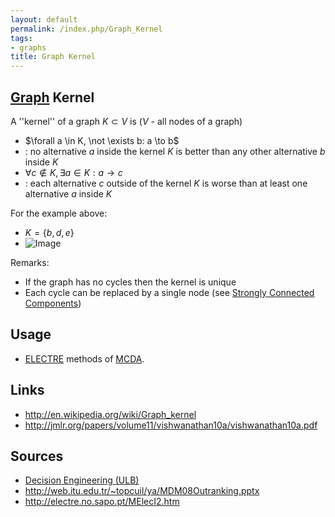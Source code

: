 ```yaml
---
layout: default
permalink: /index.php/Graph_Kernel
tags:
- graphs
title: Graph Kernel
---
```

## [Graph](Graph) Kernel
A ''kernel'' of a graph $K \subset V$ is ($V$ - all nodes of a graph)
- $\forall a \in K, \not \exists b: a \to b$
- : no alternative $a$ inside the kernel $K$ is better than any other alternative $b$ inside $K$
- $\forall c \not \in K, \exists a \in K: a \to c$
- : each alternative $c$ outside of the kernel $K$ is worse than at least one alternative $a$ inside $K$

For the example above:
- $K = \{b, d, e\}$
- <img src="https://raw.github.com/alexeygrigorev/wiki-figures/master/ulb/de/mcda/electree-graph-kernel1.png" alt="Image">

Remarks:
- If the graph has no cycles then the kernel is unique 
- Each cycle can be replaced by a single node (see [Strongly Connected Components](Strongly_Connected_Components))



## Usage
- [ELECTRE](ELECTRE) methods of [MCDA](MCDA).


## Links
- http://en.wikipedia.org/wiki/Graph_kernel
- http://jmlr.org/papers/volume11/vishwanathan10a/vishwanathan10a.pdf

## Sources
- [Decision Engineering (ULB)](Decision_Engineering_(ULB))
- http://web.itu.edu.tr/~topcuil/ya/MDM08Outranking.pptx
- http://electre.no.sapo.pt/MElecI2.htm
